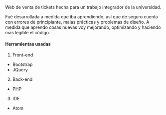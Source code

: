 Web de venta de tickets hecha para un trabajo integrador de la universidad.

Fué desarrollada a medida que iba aprendiendo, así que de seguro cuenta con errores de principiante, malas prácticas y problemas de diseño.
A medida que aprendo cosas nuevas voy mejorando, optimizando y haciendo mas legible el código.

#### Herramientas usadas
1. Front-end
  + Bootstrap
  + JQuery
2. Back-end
  + PHP
3. IDE
  + Atom
